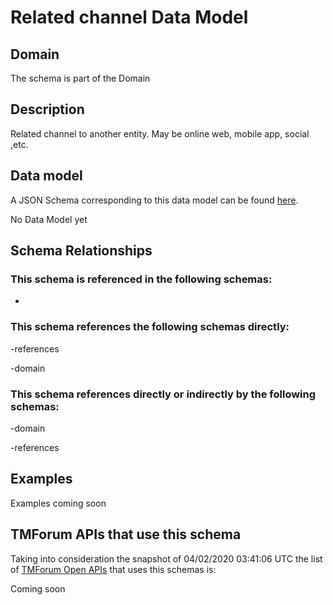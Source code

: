 # Related channel Data Model

## Domain

The  schema is part of the  Domain

## Description

Related channel to another entity. May be online web, mobile app, social ,etc.

## Data model

A JSON Schema corresponding to this data model can be found
[here](https://github.com/tmforum-rand/schemas/blob/candidates/Common/RelatedChannel.schema.json).

No Data Model yet

## Schema Relationships

### This schema is referenced in the following schemas:

-

### This schema references the following schemas directly:

-references

-domain

### This schema references directly or indirectly by the following schemas:

-domain

-references



## Examples

Examples coming soon

## TMForum APIs that use this schema

Taking into consideration the snapshot of 04/02/2020 03:41:06 UTC the list of [TMForum Open APIs](https://www.tmforum.org/open-apis/) that uses this schemas is:

Coming soon
